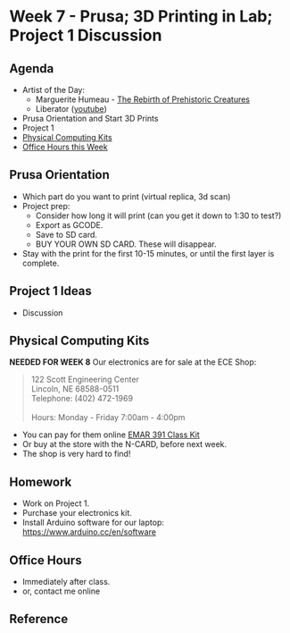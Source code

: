 # Week 7 - Prusa; 3D Printing in Lab; Project 1 Discussion

## Agenda
- Artist of the Day:
  - Marguerite Humeau - [The Rebirth of Prehistoric Creatures](https://we-make-money-not-art.com/back_here_below_formidable/)
  - Liberator ([youtube](https://www.youtube.com/watch?v=DconsfGsXyA))
- Prusa Orientation and Start 3D Prints
- Project 1
- [Physical Computing Kits](#physical-computing-kits)
- [Office Hours this Week](#office-hours)

## Prusa Orientation
- Which part do you want to print (virtual replica, 3d scan)
- Project prep:
  - Consider how long it will print (can you get it down to 1:30 to test?)
  - Export as GCODE. 
  - Save to SD card.
  - BUY YOUR OWN SD CARD. These will disappear.
- Stay with the print for the first 10-15 minutes, or until the first layer is complete.

## Project 1 Ideas
- Discussion

## Physical Computing Kits

__NEEDED FOR WEEK 8__
Our electronics are for sale at the ECE Shop: 

> 122 Scott Engineering Center <br>
> Lincoln, NE 68588-0511 <br>
> Telephone: (402) 472-1969 <br><br>
> Hours: Monday - Friday 7:00am - 4:00pm

- You can pay for them online [EMAR 391 Class Kit](https://marketplace.unl.edu/ees/engineering-class-kits/emar391.html)
- Or buy at the store with the N-CARD, before next week.
- The shop is very hard to find!

## Homework
- Work on Project 1.
- Purchase your electronics kit.
- Install Arduino software for our laptop: https://www.arduino.cc/en/software

## Office Hours 
- Immediately after class. 
- or, contact me online
  
## Reference
